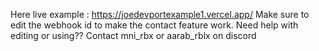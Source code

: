 Here live example : https://joedevportexample1.vercel.app/
Make sure to edit the webhook id to make the contact feature work.
Need help with editing or using??  Contact mni_rbx or aarab_rblx on discord
